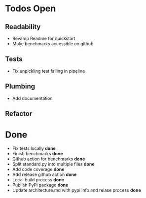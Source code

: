 # Todos Open

## Readability
- Revamp Readme for quickstart
- Make benchmarks accessible on github

## Tests
- Fix unpickling test failing in pipeline

## Plumbing
- Add documentation

## Refactor


# Done

- Fix tests locally **done**
- Finish benchmarks **done**
- Github action for benchmarks **done**
- Split standard.py into multiple files  **done**
- Add code coverage **done**
- Add release github action **done**
- Local build process **done**
- Publish PyPi package **done**
- Update architecture.md with pypi info and relase process **done**
